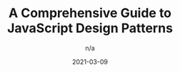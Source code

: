 ---
author: n/a
date: 2021-03-09
publisher: lambdatesting
tags:
  - javascript
  - design-patterns
target_url: https://www.lambdatest.com/blog/comprehensive-guide-to-javascript-design-patterns/
title: A Comprehensive Guide to JavaScript Design Patterns
---